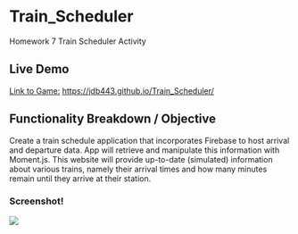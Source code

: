 # Train_Scheduler
Homework 7 Train Scheduler Activity

## Live Demo
[Link to Game:](https://jdb443.github.io/Train_Scheduler/) https://jdb443.github.io/Train_Scheduler/

## Functionality Breakdown / Objective
Create a train schedule application that incorporates Firebase to host arrival and departure data. App will retrieve and manipulate this information with Moment.js. This website will provide up-to-date (simulated) information about various trains, namely their arrival times and how many minutes remain until they arrive at their station.


### Screenshot! <br />
<img src="#">

